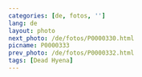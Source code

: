 ```yaml
---
categories: [de, fotos, '']
lang: de
layout: photo
next_photo: /de/fotos/P0000330.html
picname: P0000333
prev_photo: /de/fotos/P0000332.html
tags: [Dead Hyena]
---
```

